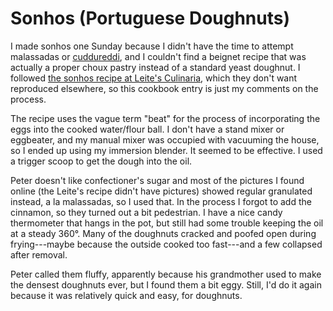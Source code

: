 # Sonhos (Portuguese Doughnuts)

I made sonhos one Sunday because I didn't have the time to attempt malassadas or [cuddureddi](http://leitesculinaria.com/91541/recipes-cuddureddi-raised-doughnuts.html), and I couldn't find a beignet recipe that was actually a proper choux pastry instead of a standard yeast doughnut.  I followed [the sonhos recipe at Leite's Culinaria](http://leitesculinaria.com/7788/recipes-portuguese-doughnuts.html), which they don't want reproduced elsewhere, so this cookbook entry is just my comments on the process.

The recipe uses the vague term "beat" for the process of incorporating the eggs into the cooked water/flour ball.  I don't have a stand mixer or eggbeater, and my manual mixer was occupied with vacuuming the house, so I ended up using my immersion blender.  It seemed to be effective.  I used a trigger scoop to get the dough into the oil.

Peter doesn't like confectioner's sugar and most of the pictures I found online (the Leite's recipe didn't have pictures) showed regular granulated instead, a la malassadas, so I used that.  In the process I forgot to add the cinnamon, so they turned out a bit pedestrian.  I have a nice candy thermometer that hangs in the pot, but still had some trouble keeping the oil at a steady 360°.  Many of the doughnuts cracked and poofed open during frying---maybe because the outside cooked too fast---and a few collapsed after removal.

Peter called them fluffy, apparently because his grandmother used to make the densest doughnuts ever, but I found them a bit eggy.  Still, I'd do it again because it was relatively quick and easy, for doughnuts.

